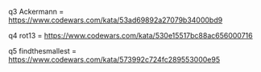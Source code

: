 q3 Ackermann = https://www.codewars.com/kata/53ad69892a27079b34000bd9

q4 rot13 = https://www.codewars.com/kata/530e15517bc88ac656000716

q5 findthesmallest = https://www.codewars.com/kata/573992c724fc289553000e95

